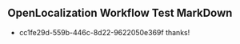 ## OpenLocalization Workflow Test MarkDown
* cc1fe29d-559b-446c-8d22-9622050e369f thanks!

<!--HONumber=Jul16_HO3-->



